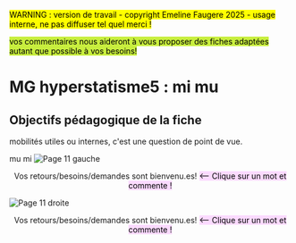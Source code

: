 <mark> WARNING : version de travail - copyright Emeline Faugere 2025 - usage interne, ne pas diffuser tel quel merci ! </mark> 

<mark style="background-color: #c8ee3eff;"> vos commentaires nous aideront à vous proposer des fiches adaptées autant que possible à vos besoins! <mark> 

# MG hyperstatisme5 : mi  mu


## Objectifs pédagogique de la fiche
mobilités utiles ou internes, c'est une question de point de vue.  

<!--

## Test affichage Page par page

![Page 1 droite](../ressources/img/hyperstatisme/page_1_droite.png)
![Page 2 gauche](../ressources/img/hyperstatisme/page_2_gauche.png)
![Page 2 droite](../ressources/img/hyperstatisme/page_2_droite.png)
![Page 3 gauche](../ressources/img/hyperstatisme/page_3_gauche.png)
![Page 3 droite](../ressources/img/hyperstatisme/page_3_droite.png)

iso-hyper le match
![Page 4 gauche](../ressources/img/hyperstatisme/page_4_gauche.png)
![Page 4 droite](../ressources/img/hyperstatisme/page_4_droite.png)
![Page 5 gauche](../ressources/img/hyperstatisme/page_5_gauche.png)
![Page 5 droite](../ressources/img/hyperstatisme/page_5_droite.png)
![Page 6 gauche](../ressources/img/hyperstatisme/page_6_gauche.png)
![Page 6 droite](../ressources/img/hyperstatisme/page_6_droite.png)

plusieurs boucles
![Page 7 gauche](../ressources/img/hyperstatisme/page_7_gauche.png)
![Page 7 droite](../ressources/img/hyperstatisme/page_7_droite.png)

mise en équation matricielle
![Page 8 gauche](../ressources/img/hyperstatisme/page_8_gauche.png)
![Page 8 droite](../ressources/img/hyperstatisme/page_8_droite.png)
![Page 9 gauche](../ressources/img/hyperstatisme/page_9_gauche.png)
![Page 9 droite](../ressources/img/hyperstatisme/page_9_droite.png)
![Page 10 gauche](../ressources/img/hyperstatisme/page_10_gauche.png)
![Page 10 droite](../ressources/img/hyperstatisme/page_10_droite.png)

-->

mu mi
![Page 11 gauche](../ressources/img/hyperstatisme/page_11_gauche.png)
<div style="text-align: center;"> Vos retours/besoins/demandes sont bienvenu.es! <mark style="background-color: #fbdaffff;"> <-- Clique sur un mot et commente !<mark> </div>

![Page 11 droite](../ressources/img/hyperstatisme/page_11_droite.png)
<div style="text-align: center;"> Vos retours/besoins/demandes sont bienvenu.es! <mark style="background-color: #fbdaffff;"> <-- Clique sur un mot et commente !<mark> </div>



<!--
## Test affichage Deux pages par deux pages

![Page 1](../ressources/img/hyperstatisme/0_page_1.png)
![Page 2](../ressources/img/hyperstatisme/0_page_2.png)
![Page 3](../ressources/img/hyperstatisme/0_page_3.png)

iso-hyper le match
![Page 4](../ressources/img//hyperstatisme/0_page_4.png)
![Page 5](../ressources/img/hyperstatisme/0_page_5.png)
![Page 6](../ressources/img/hyperstatisme/0_page_6.png)

plusieurs boucles
![Page 7](../ressources/img/hyperstatisme/0_page_7.png)

mise en équation matricielle
![Page 8](../ressources/img/hyperstatisme/0_page_8.png)
![Page 9](../ressources/img//hyperstatisme/0_page_9.png)
![Page 10](../ressources/img/hyperstatisme/0_page_10.png)

mu mi
![Page 11](../ressources/img/hyperstatisme/0_page_11.png)


## Test affichage avec le pdf complet



<iframe src="../_static/pdfs/hyperstatisme_A4_2ppf.pdf" width="100%" height="600px"></iframe>

-->



